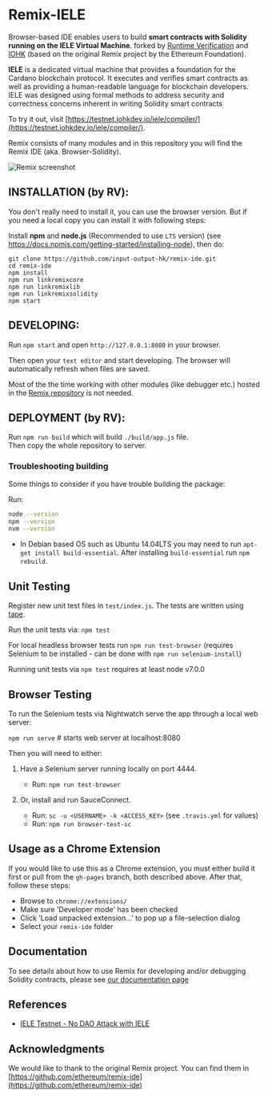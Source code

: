 # Remix-IELE
Browser-based IDE enables users to build **smart contracts with Solidity running on the IELE Virtual Machine**.
forked by [Runtime Verification](https://runtimeverification.com/) and [IOHK](https://iohk.io/) (based on the original Remix project by the Ethereum Foundation).

**IELE** is a dedicated virtual machine that provides a foundation for the Cardano blockchain protocol. It executes and verifies smart contracts as well as providing a human-readable language for blockchain developers. IELE was designed using formal methods to address security and correctness concerns inherent in writing Solidity smart contracts


To try it out, visit [https://testnet.iohkdev.io/iele/compiler/](https://testnet.iohkdev.io/iele/compiler/).

Remix consists of many modules and in this repository you will find the Remix IDE (aka. Browser-Solidity).

![Remix screenshot](https://testnet.iohkdev.io/images/remix-iele.png)

## INSTALLATION (by RV):
You don't really need to install it, you can use the browser version. But if you need a local copy you can install it with following steps:

Install **npm** and **node.js** (Recommended to use `LTS` version) (see https://docs.npmjs.com/getting-started/installing-node), then do:

```
git clone https://github.com/input-output-hk/remix-ide.git
cd remix-ide
npm install
npm run linkremixcore
npm run linkremixlib
npm run linkremixsolidity
npm start
```

## DEVELOPING:

Run `npm start` and open `http://127.0.0.1:8080` in your browser.

Then open your `text editor` and start developing.
The browser will automatically refresh when files are saved.

Most of the the time working with other modules (like debugger etc.) hosted in the [Remix repository](https://github.com/input-output-hk/remix-ide) is not needed.

## DEPLOYMENT (by RV):

Run `npm run build` which will build `./build/app.js` file.   
Then copy the whole repository to server.

### Troubleshooting building

Some things to consider if you have trouble building the package:



Run:

```bash
node --version
npm --version
nvm --version
```

- In Debian based OS such as Ubuntu 14.04LTS you may need to run `apt-get install build-essential`. After installing `build-essential` run `npm rebuild`.

## Unit Testing

Register new unit test files in `test/index.js`.
The tests are written using [tape](https://www.npmjs.com/package/tape).

Run the unit tests via: `npm test`

For local headless browser tests run `npm run test-browser`
(requires Selenium to be installed - can be done with `npm run selenium-install`)

Running unit tests via `npm test` requires at least node v7.0.0

## Browser Testing

To run the Selenium tests via Nightwatch serve the app through a local web server:

`npm run serve` # starts web server at localhost:8080

Then you will need to either:

1. Have a Selenium server running locally on port 4444.
    - Run: `npm run test-browser`

2. Or, install and run SauceConnect.
    - Run: `sc -u <USERNAME> -k <ACCESS_KEY>` (see `.travis.yml` for values)
    - Run: `npm run browser-test-sc`

## Usage as a Chrome Extension

If you would like to use this as a Chrome extension, you must either build it first or pull from the `gh-pages` branch, both described above.
After that, follow these steps:

- Browse to `chrome://extensions/`
- Make sure 'Developer mode' has been checked
- Click 'Load unpacked extension...' to pop up a file-selection dialog
- Select your `remix-ide` folder

## Documentation

To see details about how to use Remix for developing and/or debugging Solidity contracts, please see [our documentation page](https://webdevc.iohk.io/iele/get-started/executing-solidity-contracts/)


## References
* [IELE Testnet - No DAO Attack with IELE
](https://www.youtube.com/watch?v=jz5gu4keU9U)

## Acknowledgments

We would like to thank to the original Remix project. You can find them in [https://github.com/ethereum/remix-ide](https://github.com/ethereum/remix-ide)


